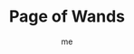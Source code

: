 ---
# basics
title     		 : "Page of Wands"
token					 : 'wands-11'
card_type			 : '' # major, minor, court
layout				 : "tarot-card"
author    		 : 'me'
one_liner 		 : "Enthusiasm, eagerness, confidence, validation, affirmation"
alt_names			 : ['Princess of Wands', 'Daughter of Feathers']
images 				 : ['/assets/images/tarot/rws/rw-wands-11.jpg']
keywords			 : ['enthusiasm', 'eagerness', 'confidence', 'validation', 'affirmation']
url						 : 'tarot/cards/wands-11'
aliases				 : ['wands-page']

# password: 'foolish journey'
dropbox				 : 'https://www.dropbox.com/sh/7bnfalh83wpl34i/AABybizR0E2t8lNxCif-wMJ1a?dl=0'

personality    : "The Page of Wands can represent anyone who wants to learn (Page) how to make something happen (Wands), especially in academic, romantic, and professional areas of life. The Page may also represent the tendency to be more eager than well-informed or a need to learn by doing."

meaning_light  : "Leaping at a new opportunity. Being a cheerleader or ardent advocate for your cause. Being a True Believer. Taking first steps toward independence. Trusting in your own abilities. Asking for feedback."

meaning_shadow : "Basing your entire self-image on what others think. Seizing every new idea that comes your way without question. Habitually discounting input or feedback from others. Being so eager to “do it yourself” that you hinder your own progress."

# more detail
correspondence_element 			: "Earth"
correspondence_affirmation 	: "I can do this."
correspondence_story 				: "The main character's doubts about himself or herself are dispelled by a positive experience."

advice_relationships 	 : "Be eager to try new things, especially activities that fall outside your comfort zone. Don’t hide your emotions: let eagerness show. Be vulnerable; if you don’t know what to do, admit it. Learn from a more experienced lover, or take someone under your wing."

advice_work 					 : "Be honest about your ability—or your lack of ability. When someone uses a term you don’t know, ask for a definition. Watch for opportunities to be a student and to learn new programs and processes. Your ignorance can be a tool, helping you see what others will dismiss."

advice_spirituality 	 : "Pledge to fully experience (or recapture) the thrill of exploring new spiritual horizons. Read a book for beginners—even if you’ve been involved in your practice for decades. Consider teaching others; beginners should find a trustworthy teacher."

advice_personal_growth : "Make something happen! List your goals, determine what needs to be done, pick a target, and take those first steps. Learning new tricks keep the mind and body young. A mature soul sets ego aside and embraces the unknown with eagerness."

advice_fortune_telling : "This card represents a young man or woman with a fiery, enthusiastic demeanor, likely born a Cancer, Leo, or Virgo, who wants to start a new relationship with you."

questions	: ['Are you dealing with someone too young (or young at heart) to be emotionally or intentionally stable?', 'How easily do you admit your own inexperience?', 'How can you be a better student or employee?', 'What qualities would make a total beginner’s voyage of discovery easier?']

# referenced in the symbols.toml data file
symbols	  : ['page', 'wands', 'romantic-pose', 'awkwardness']

# metadata
suppress_topnav : true
related_cards 	: []

---